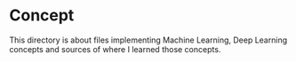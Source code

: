 # Concept

This directory is about files implementing Machine Learning, Deep Learning concepts and sources of where I learned those concepts.
